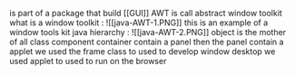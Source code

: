 is part of a package that build [[GUI]]
AWT is call abstract window toolkit 
what is a window toolkit : 
![[java-AWT-1.PNG]]
this is  an example of a window tools kit 
java hierarchy : 
![[java-AWT-2.PNG]]
object is the mother of all class 
component 
container contain  a panel   then the panel contain a applet 
we used the frame class to used to develop window desktop 
we used applet to used to run on the browser 

